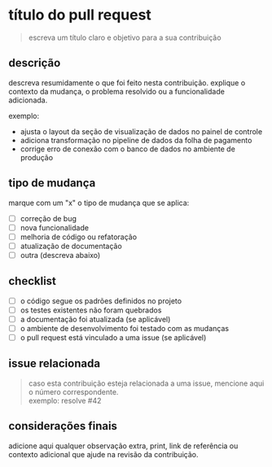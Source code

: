 # título do pull request

> escreva um título claro e objetivo para a sua contribuição

## descrição

descreva resumidamente o que foi feito nesta contribuição. explique o contexto da mudança, o problema resolvido ou a funcionalidade adicionada.

exemplo:
- ajusta o layout da seção de visualização de dados no painel de controle
- adiciona transformação no pipeline de dados da folha de pagamento
- corrige erro de conexão com o banco de dados no ambiente de produção

## tipo de mudança

marque com um "x" o tipo de mudança que se aplica:

- [ ] correção de bug  
- [ ] nova funcionalidade  
- [ ] melhoria de código ou refatoração  
- [ ] atualização de documentação  
- [ ] outra (descreva abaixo)

## checklist

- [ ] o código segue os padrões definidos no projeto  
- [ ] os testes existentes não foram quebrados  
- [ ] a documentação foi atualizada (se aplicável)  
- [ ] o ambiente de desenvolvimento foi testado com as mudanças  
- [ ] o pull request está vinculado a uma issue (se aplicável)

## issue relacionada

> caso esta contribuição esteja relacionada a uma issue, mencione aqui o número correspondente.  
exemplo: resolve #42

## considerações finais

adicione aqui qualquer observação extra, print, link de referência ou contexto adicional que ajude na revisão da contribuição.
